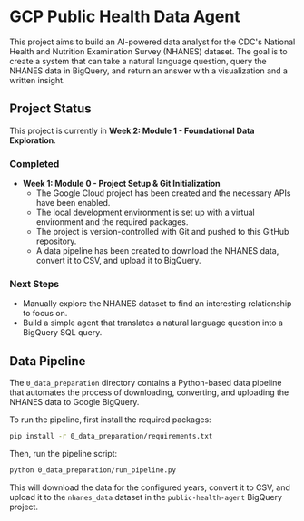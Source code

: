# GCP Public Health Data Agent

This project aims to build an AI-powered data analyst for the CDC's National Health and Nutrition Examination Survey (NHANES) dataset. The goal is to create a system that can take a natural language question, query the NHANES data in BigQuery, and return an answer with a visualization and a written insight.

## Project Status

This project is currently in **Week 2: Module 1 - Foundational Data Exploration**.

### Completed
- **Week 1: Module 0 - Project Setup & Git Initialization**
  - The Google Cloud project has been created and the necessary APIs have been enabled.
  - The local development environment is set up with a virtual environment and the required packages.
  - The project is version-controlled with Git and pushed to this GitHub repository.
  - A data pipeline has been created to download the NHANES data, convert it to CSV, and upload it to BigQuery.

### Next Steps
- Manually explore the NHANES dataset to find an interesting relationship to focus on.
- Build a simple agent that translates a natural language question into a BigQuery SQL query.

## Data Pipeline

The `0_data_preparation` directory contains a Python-based data pipeline that automates the process of downloading, converting, and uploading the NHANES data to Google BigQuery.

To run the pipeline, first install the required packages:
```bash
pip install -r 0_data_preparation/requirements.txt
```

Then, run the pipeline script:
```bash
python 0_data_preparation/run_pipeline.py
```

This will download the data for the configured years, convert it to CSV, and upload it to the `nhanes_data` dataset in the `public-health-agent` BigQuery project.